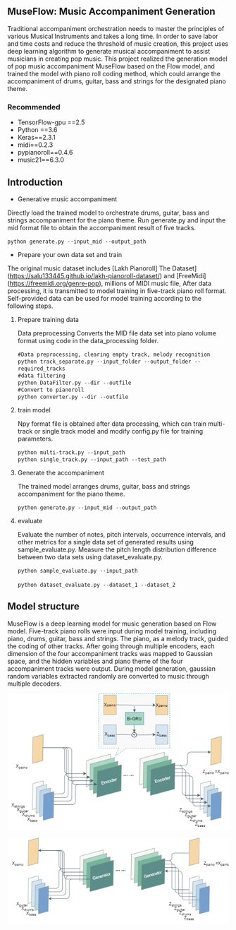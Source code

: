 ## MuseFlow: Music Accompaniment Generation 

Traditional accompaniment orchestration needs to master the principles of various Musical Instruments and takes a long time. In order to save labor and time costs and reduce the threshold of music creation, this project uses deep learning algorithm to generate musical accompaniment to assist musicians in creating pop music.
This project realized the generation model of pop music accompaniment MuseFlow based on the Flow model, and trained the model with piano roll coding method, which could arrange the accompaniment of drums, guitar, bass and strings for the designated piano theme.

### Recommended

* TensorFlow-gpu ==2.5
* Python ==3.6
* Keras==2.3.1
* midi==0.2.3
* pypianoroll==0.4.6
* music21==6.3.0



## Introduction
- Generative music accompaniment

Directly load the trained model to orchestrate drums, guitar, bass and strings accompaniment for the piano theme. Run generate.py and input the mid format file to obtain the accompaniment result of five tracks.

```
python generate.py --input_mid --output_path
```

- Prepare your own data set and train

The original music dataset includes [Lakh Pianoroll] The Dataset] (https://salu133445.github.io/lakh-pianoroll-dataset/) and [FreeMidi] (https://freemidi.org/genre-pop), millions of MIDI music file, After data processing, it is transmitted to model training in five-track piano roll format. Self-provided data can be used for model training according to the following steps.

  1. Prepare training data

     Data preprocessing Converts the MID file data set into piano volume format using code in the data_processing folder.

     ```
     #Data preprocessing, clearing empty track, melody recognition
     python track_separate.py --input_folder --output_folder --required_tracks
     #data filtering
     python DataFilter.py --dir --outfile
     #Convert to pianoroll
     python converter.py --dir --outfile
     ```

  2. train model

     Npy format file is obtained after data processing, which can train multi-track or single track model and modify config.py file for training parameters.

     ```
     python multi-track.py --input_path
     python single_track.py --input_path --test_path
     ```

  3. Generate the accompaniment

     The trained model arranges drums, guitar, bass and strings accompaniment for the piano theme.

     ```
     python generate.py --input_mid --output_path
     ```

  4. evaluate

     Evaluate the number of notes, pitch intervals, occurrence intervals, and other metrics for a single data set of generated results using sample_evaluate.py. Measure the pitch length distribution difference between two data sets using dataset_evaluate.py.

     ```
     python sample_evaluate.py --input_path
     
     python dataset_evaluate.py --dataset_1 --dataset_2
     ```

  

## Model structure
MuseFlow is a deep learning model for music generation based on Flow model. Five-track piano rolls were input during model training, including piano, drums, guitar, bass and strings. The piano, as a melody track, guided the coding of other tracks. After going through multiple encoders, each dimension of the four accompaniment tracks was mapped to Gaussian space, and the hidden variables and piano theme of the four accompaniment tracks were output. During model generation, gaussian random variables extracted randomly are converted to music through multiple decoders.

![MuseFlow](./model/MuseFlow.png)

![MuseFlow_gen](./model/MuseFlow_gen.png)


